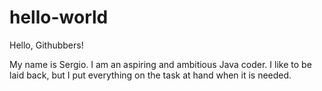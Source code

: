 # hello-world

Hello, Githubbers!

My name is Sergio. I am an aspiring and ambitious Java coder.
I like to be laid back, but I put everything on the task at hand when it is needed.
